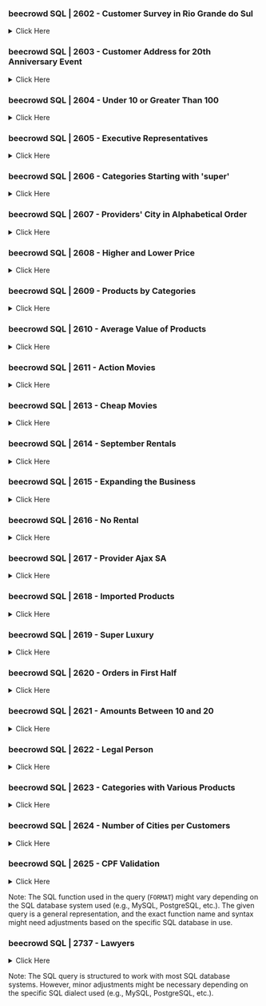 ### beecrowd SQL | 2602 - Customer Survey in Rio Grande do Sul

<details>

<summary>Click Here</summary>


**Author:** [Your Name or Institution]

**Time Limit:** 1 second

**Memory Limit:** 200 MB

---

#### Problem Description:

Your company is conducting a survey to find out how many customers are registered in the states, specifically in 'Rio Grande do Sul'. You are required to display the names of all customers whose state is 'RS'.

#### Schema:

1. **Table: `customers`**

   | Column        | Type             |
   | ------------- | ---------------- |
   | id (PK)       | numeric          |
   | name          | varchar          |
   | street        | varchar          |
   | city          | varchar          |
   | state         | char             |
   | credit_limit  | number           |

#### Sample Data:

- **customers:**

  | id | name                      | street                   | city          | state | credit_limit |
  | -- | ------------------------- | ------------------------ | ------------- | ----- | ------------ |
  | 1  | Pedro Augusto da Rocha    | Rua Pedro Carlos Hoffman | Porto Alegre  | RS    | 700.00       |
  | 2  | Antonio Carlos Mamel      | Av. Pinheiros            | Belo Horizonte| MG    | 3500.50      |
  | 3  | Luiza Augusta Mhor        | Rua Salto Grande         | Niteroi       | RJ    | 4000.00      |
  | 4  | Jane Ester                | Av 7 de setembro         | Erechim       | RS    | 800.00       |
  | 5  | Marcos Antônio dos Santos | Av Farrapos              | Porto Alegre  | RS    | 4250.25      |

#### Task:

Write an SQL query to find the names of all customers whose state is 'RS'.

#### Output Sample:

| name                       |
| -------------------------- |
| Pedro Augusto da Rocha     |
| Jane Ester                 |
| Marcos Antônio dos Santos  |

---

#### SQL Query:

```sql
SELECT name
FROM customers
WHERE state = 'RS';
```

#### Explanation of the Query:

- `SELECT name`: This line specifies that we are interested in the `name` column from the `customers` table.

- `FROM customers`: The query begins by selecting data from the `customers` table.

- `WHERE state = 'RS'`: This condition filters the records to include only those customers who are from the state of 'RS'.

This query will list the names of all customers who are registered in the state of 'Rio Grande do Sul'.

</details> 
<!-- ```end -->

### beecrowd SQL | 2603 - Customer Address for 20th Anniversary Event

<details>

<summary>Click Here</summary>

**Author:** Paulo R. Rodegheri, BR Brazil

**Time Limit:** 1 second

**Memory Limit:** 200 MB

---

#### Problem Description:

The company is planning an event to celebrate its 20th anniversary in the market, with a grand celebration in Porto Alegre. All customers residing in Porto Alegre are invited. Your task is to obtain the names and addresses of customers living in 'Porto Alegre' to personally deliver the invitations.

#### Schema:

1. **Table: `customers`**

   | Column        | Type             |
   | ------------- | ---------------- |
   | id (PK)       | numeric          |
   | name          | varchar          |
   | street        | varchar          |
   | city          | varchar          |
   | state         | char             |
   | credit_limit  | number           |

#### Sample Data:

- **customers:**

  | id | name                      | street                   | city          | state | credit_limit |
  | -- | ------------------------- | ------------------------ | ------------- | ----- | ------------ |
  | 1  | Pedro Augusto da Rocha    | Rua Pedro Carlos Hoffman | Porto Alegre  | RS    | 700.00       |
  | 2  | Antonio Carlos Mamel      | Av. Pinheiros            | Belo Horizonte| MG    | 3500.50      |
  | 3  | Luiza Augusta Mhor        | Rua Salto Grande         | Niteroi       | RJ    | 4000.00      |
  | 4  | Jane Ester                | Av 7 de setembro         | Erechim       | RS    | 800.00       |
  | 5  | Marcos Antônio dos Santos | Av Farrapos              | Porto Alegre  | RS    | 4250.25      |

#### Task:

Write an SQL query to find the names and streets of customers who live in 'Porto Alegre', to deliver the invitations personally.

#### Output Sample:

| name                      | street                   |
| ------------------------- | ------------------------ |
| Pedro Augusto da Rocha    | Rua Pedro Carlos Hoffman |
| Marcos Antônio dos Santos | Av Farrapos              |

---

#### SQL Query:

```sql
SELECT name, street
FROM customers
WHERE city = 'Porto Alegre';
```

#### Explanation of the Query:

- `SELECT name, street`: This line specifies that we are interested in the `name` and `street` columns from the `customers` table.

- `FROM customers`: The query begins by selecting data from the `customers` table.

- `WHERE city = 'Porto Alegre'`: This condition filters the records to include only those customers who live in Porto Alegre.

This query will provide the names and addresses of customers living in Porto Alegre for the purpose of personal invitation delivery to the company's 20th-anniversary celebration.

</details> 
<!-- ```end -->

### beecrowd SQL | 2604 - Under 10 or Greater Than 100

<details>

<summary>Click Here</summary>

**Author:** Paulo R. Rodegheri, BR Brazil

**Time Limit:** 1 second

**Memory Limit:** 200 MB

---

#### Problem Description:

The financial sector of the company requires a report listing the ID and the name of the products whose price is either less than 10 or greater than 100.

#### Schema:

1. **Table: `products`**

   | Column | Type    |
   | ------ | ------- |
   | id (PK)| numeric |
   | name   | varchar |
   | amount | numeric |
   | price  | numeric |

#### Sample Data:

- **products:**

  | id | name             | amount | price  |
  | -- | ---------------- | ------ | ------ |
  | 1  | Two-door wardrobe| 100    | 80     |
  | 2  | Dining table     | 1000   | 560    |
  | 3  | Towel holder     | 10000  | 5.50   |
  | 4  | Computer desk    | 350    | 100    |
  | 5  | Chair            | 3000   | 210.64 |
  | 6  | Single bed       | 750    | 99     |

#### Task:

Write an SQL query to find the ID and name of products whose price is less than 10 or greater than 100.

#### Output Sample:

| id | name         |
| -- | ------------ |
| 2  | Dining table |
| 3  | Towel holder |
| 5  | Chair        |

---

#### SQL Query:

```sql
SELECT id, name
FROM products
WHERE price < 10 OR price > 100;
```

#### Explanation of the Query:

- `SELECT id, name`: This line specifies that we are interested in the `id` and `name` columns from the `products` table.

- `FROM products`: The query begins by selecting data from the `products` table.

- `WHERE price < 10 OR price > 100`: This condition filters the records to include only those products whose price is either less than 10 or greater than 100.

This query will provide the IDs and names of products that meet the specified price criteria for the financial sector's report.

</details> 
<!-- ```end -->

### beecrowd SQL | 2605 - Executive Representatives

<details>

<summary>Click Here</summary>

**Author:** Paulo R. Rodegheri, BR Brazil

**Time Limit:** 1 second

**Memory Limit:** 200 MB

---

#### Problem Description:

The financial sector needs a report on the providers of the products we sell, particularly those in the 'executive' category (category ID 6). The task is to return the names of the products and providers whose category ID is 6.

#### Schema:

1. **Table: `products`**

   | Column             | Type    |
   | ------------------ | ------- |
   | id (Primary Key)   | numeric |
   | name               | varchar |
   | amount             | numeric |
   | price              | numeric |
   | id_providers       | numeric |
   | id_categories      | numeric |

2. **Table: `providers`**

   | Column             | Type    |
   | ------------------ | ------- |
   | id (Primary Key)   | numeric |
   | name               | varchar |
   | street             | varchar |
   | city               | varchar |
   | state              | char    |

3. **Table: `categories`**

   | Column             | Type    |
   | ------------------ | ------- |
   | id (Primary Key)   | numeric |
   | name               | varchar |

#### Sample Data:

- **products:**

  | id | name             | amount | price  | id_providers | id_categories |
  | -- | ---------------- | ------ | ------ | ------------ | ------------- |
  | 1  | Two-door wardrobe| 100    | 800    | 6            | 8             |
  | 2  | Dining table     | 1000   | 560    | 1            | 9             |
  | 3  | Towel holder     | 10000  | 25.50  | 5            | 1             |
  | 4  | Computer desk    | 350    | 320.50 | 4            | 6             |
  | 5  | Chair            | 3000   | 210.64 | 3            | 6             |
  | 6  | Single bed       | 750    | 460    | 1            | 2             |

- **providers:**

  | id | name             | street          | city           | state |
  | -- | ---------------- | --------------- | -------------- | ----- |
  | 1  | Henrique         | Av Brasil       | Rio de Janeiro | RJ    |
  | 2  | Marcelo Augusto  | Rua Imigrantes  | Belo Horizonte | MG    |
  | 3  | Caroline Silva   | Av São Paulo    | Salvador       | BA    |
  | 4  | Guilerme Staff   | Rua Central     | Porto Alegre   | RS    |
  | 5  | Isabela Moraes   | Av Juiz Grande  | Curitiba       | PR    |
  | 6  | Francisco Accerr | Av Paulista     | São Paulo      | SP    |

- **categories:**

  | id | name         |
  | -- | ------------ |
  | 1  | old stock    |
  | 2  | new stock    |
  | 3  | modern       |
  | 4  | commercial   |
  | 5  | recyclable   |
  | 6  | executive    |
  | 7  | superior     |
  | 8  | wood         |
  | 9  | super luxury |
  | 10 | vintage      |

#### Task:

Write an SQL query to return the names of the products and their providers for products whose category ID is 6.

#### Output Sample:

| Product Name  | Provider Name   |
| ------------- | --------------- |
| Computer desk | Guilerme Staff  |
| Chair         | Caroline Silva  |

---

#### SQL Query:

```sql
SELECT products.name AS Product Name, providers.name AS Provider Name
FROM products
JOIN providers ON products.id_providers = providers.id
WHERE products.id_categories = 6;
```

#### Explanation of the Query:

- `SELECT products.name AS Product Name, providers.name AS Provider Name`: This line specifies that we are interested in the `name` columns from both the `products` and `providers` tables, aliasing them as Product Name and Provider Name, respectively.

- `FROM products`: The query begins by selecting data from the `products` table.

- `JOIN providers ON products.id_providers = providers.id`: Here, an inner join is performed with the `providers` table. The join condition is that the `id_providers` field in the `products` table should match the `id` field in the

 `providers` table.

- `WHERE products.id_categories = 6`: This condition filters the records to include only those products whose category ID is 6.

This query will provide the names of the products and their providers for products in the 'executive' category.

</details> 
<!-- ```end -->

### beecrowd SQL | 2606 - Categories Starting with 'super'

<details>

<summary>Click Here</summary>

**Author:** Paulo R. Rodegheri, BR Brazil

**Time Limit:** 1 second

**Memory Limit:** 200 MB

---

#### Problem Description:

There was a misunderstanding during data migration to the database. Your task is to select the ID and the name of the products, whose category name starts with 'super'.

#### Schema:

1. **Table: `products`**

   | Column             | Type    |
   | ------------------ | ------- |
   | id (Primary Key)   | numeric |
   | name               | varchar |
   | amount             | numeric |
   | price              | numeric |
   | id_categories (FK) | numeric |

2. **Table: `categories`**

   | Column             | Type    |
   | ------------------ | ------- |
   | id (Primary Key)   | numeric |
   | name               | varchar |

#### Sample Data:

- **products:**

  | id | name               | amount | price | id_categories |
  | -- | ------------------ | ------ | ----- | ------------- |
  | 1  | Lampshade          | 100    | 800   | 4             |
  | 2  | Table for painting | 1000   | 560   | 9             |
  | 3  | Notebook desk      | 10000  | 25.50 | 9             |
  | 4  | Computer desk      | 350    | 320.50| 6             |
  | 5  | Chair              | 3000   | 210.64| 9             |
  | 6  | Home alarm         | 750    | 460   | 4             |

- **categories:**

  | id | name         |
  | -- | ------------ |
  | 1  | old stock    |
  | 2  | new stock    |
  | 3  | modern       |
  | 4  | commercial   |
  | 5  | recyclable   |
  | 6  | executive    |
  | 7  | superior     |
  | 8  | wood         |
  | 9  | super luxury |
  | 10 | vintage      |

#### Task:

Write an SQL query to select the ID and name of products whose category name starts with 'super'.

#### Output Sample:

| id | name               |
| -- | ------------------ |
| 2  | Table for painting |
| 3  | Notebook desk      |
| 5  | Chair              |

---

#### SQL Query:

```sql
SELECT products.id, products.name
FROM products
JOIN categories ON products.id_categories = categories.id
WHERE categories.name LIKE 'super%';
```

#### Explanation of the Query:

- `SELECT products.id, products.name`: This line specifies that we are interested in the `id` and `name` columns from the `products` table.

- `FROM products`: The query begins by selecting data from the `products` table.

- `JOIN categories ON products.id_categories = categories.id`: Here, an inner join is performed with the `categories` table. The join condition is that the `id_categories` field in the `products` table should match the `id` field in the `categories` table.

- `WHERE categories.name LIKE 'super%'`: This condition filters the records to include only those products whose category name starts with 'super'.

This query will provide the IDs and names of products in categories that begin with 'super'.

</details> 
<!-- ```end -->

### beecrowd SQL | 2607 - Providers' City in Alphabetical Order

<details>

<summary>Click Here</summary>

**Author:** Paulo R. Rodegheri, BR Brazil

**Time Limit:** 1 second

**Memory Limit:** 200 MB

---

#### Problem Description:

Every month, the company requires a report listing the cities where providers are registered. The task is to create a query that returns all the cities of the providers, sorted in alphabetical order, ensuring that each city is listed only once.

#### Schema:

1. **Table: `providers`**

   | Column | Type    |
   | ------ | ------- |
   | id (Primary Key) | numeric |
   | name   | varchar |
   | street | varchar |
   | city   | varchar |
   | state  | char    |

#### Sample Data:

- **providers:**

  | id | name            | street         | city           | state |
  | -- | --------------- | -------------- | -------------- | ----- |
  | 1  | Henrique        | Av Brasil      | Rio de Janeiro | RJ    |
  | 2  | Marcelo Augusto | Rua Imigrantes | Belo Horizonte | MG    |
  | 3  | Caroline Silva  | Av São Paulo   | Salvador       | BA    |
  | 4  | Guilerme Staff  | Rua Central    | Porto Alegre   | RS    |
  | 5  | Isabela Moraes  | Av Juiz Grande | Curitiba       | PR    |
  | 6  | Francisco Accerr| Av Paulista    | São Paulo      | SP    |

#### Task:

Write an SQL query to return a list of cities where providers are registered, sorted in alphabetical order without duplicates.

#### Output Sample:

| city           |
| -------------- |
| Belo Horizonte |
| Curitiba       |
| Porto Alegre   |
| Rio de Janeiro |
| Salvador       |
| São Paulo      |

---

#### SQL Query:

```sql
SELECT DISTINCT city
FROM providers
ORDER BY city ASC;
```

#### Explanation of the Query:

- `SELECT DISTINCT city`: This line specifies that we are interested in the unique instances of the `city` column from the `providers` table. The `DISTINCT` keyword ensures that each city is listed only once.

- `FROM providers`: The query selects data from the `providers` table.

- `ORDER BY city ASC`: This part of the query sorts the results in ascending alphabetical order based on the city names.

This query will provide a list of unique cities where providers are registered, sorted alphabetically.

</details> 
<!-- ```end -->

### beecrowd SQL | 2608 - Higher and Lower Price

<details>

<summary>Click Here</summary>

**Author:** Paulo R. Rodegheri, BR Brazil

**Time Limit:** 1 second

**Memory Limit:** 200 MB

---

#### Problem Description:

The financial sector of our company is interested in knowing the highest and lowest prices of the products we sell. The task is to display only the highest and lowest price from the products table.

#### Schema:

1. **Table: `products`**

   | Column | Type    |
   | ------ | ------- |
   | id (Primary Key) | numeric |
   | name   | varchar |
   | amount | numeric |
   | price  | numeric |

#### Sample Data:

- **products:**

  | id | name               | amount | price  |
  | -- | ------------------ | ------ | ------ |
  | 1  | Two-doors wardrobe | 100    | 800    |
  | 2  | Dining table       | 1000   | 560    |
  | 3  | Towel holder       | 10000  | 25.50  |
  | 4  | Computer desk      | 350    | 320.50 |
  | 5  | Chair              | 3000   | 210.64 |
  | 6  | Single bed         | 750    | 460    |

#### Task:

Write an SQL query to find the highest and lowest price of the products.

#### Output Sample:

| Highest Price | Lowest Price |
| ------------- | ------------ |
| 800           | 25.50        |

---

#### SQL Query:

```sql
SELECT MAX(price) AS 'Highest Price', MIN(price) AS 'Lowest Price'
FROM products;
```

#### Explanation of the Query:

- `SELECT MAX(price) AS 'Highest Price', MIN(price) AS 'Lowest Price'`: This line specifies that we are interested in the maximum (highest) and minimum (lowest) values of the `price` column from the `products` table. The results are aliased as 'Highest Price' and 'Lowest Price' for clarity.

- `FROM products`: The query selects data from the `products` table.

This query will provide the highest and lowest prices of the products sold by the company.

</details> 
<!-- ```end -->

### beecrowd SQL | 2609 - Products by Categories

<details>

<summary>Click Here</summary>

**Author:** Paulo R. Rodegheri, BR Brazil

**Time Limit:** 1 second

**Memory Limit:** 200 MB

---

#### Problem Description:

The sales industry is conducting an analysis of the number of products in stock. Your task is to display the name and the total amount of products for each category.

#### Schema:

1. **Table: `products`**

   | Column             | Type    |
   | ------------------ | ------- |
   | id (Primary Key)   | numeric |
   | name               | varchar |
   | amount             | numeric |
   | price              | numeric |
   | id_categories (FK) | numeric |

2. **Table: `categories`**

   | Column             | Type    |
   | ------------------ | ------- |
   | id (Primary Key)   | numeric |
   | name               | varchar |

#### Sample Data:

- **products:**

  | id | name              | amount | price | id_categories |
  | -- | ----------------- | ------ | ----- | ------------- |
  | 1  | Two-doors wardrobe| 100    | 800   | 1             |
  | 2  | Dining table      | 1000   | 560   | 3             |
  | 3  | Towel holder      | 10000  | 25.50 | 4             |
  | 4  | Computer desk     | 350    | 320.50| 2             |
  | 5  | Chair             | 3000   | 210.64| 4             |
  | 6  | Single bed        | 750    | 460   | 1             |

- **categories:**

  | id | name         |
  | -- | ------------ |
  | 1  | wood         |
  | 2  | luxury       |
  | 3  | vintage      |
  | 4  | modern       |
  | 5  | super luxury |

#### Task:

Write an SQL query to display the name and the total amount of products for each category.

#### Output Sample:

| Category Name | Total Amount |
| ------------- | ------------ |
| luxury        | 350          |
| modern        | 13000        |
| wood          | 850          |
| vintage       | 1000         |

---

#### SQL Query:

```sql
SELECT categories.name AS 'Category Name', SUM(products.amount) AS 'Total Amount'
FROM products
JOIN categories ON products.id_categories = categories.id
GROUP BY categories.name;
```

#### Explanation of the Query:

- `SELECT categories.name AS 'Category Name', SUM(products.amount) AS 'Total Amount'`: This line specifies that we are interested in the `name` column from the `categories` table and the sum of the `amount` column from the `products` table. The results are aliased as 'Category Name' and 'Total Amount' for clarity.

- `FROM products`: The query begins by selecting data from the `products` table.

- `JOIN categories ON products.id_categories = categories.id`: This part performs an inner join with the `categories` table. The join condition is that the `id_categories` field in the `products` table should match the `id` field in the `categories` table.

- `GROUP BY categories.name`: This clause groups the results by the category names, allowing the `SUM` function to calculate the total amount of products per category.

This query will provide the names of the categories along with the total amount of products in each category.

</details> 
<!-- ```end -->

### beecrowd SQL | 2610 - Average Value of Products

<details>

<summary>Click Here</summary>

**Author:** Paulo R. Rodegheri, BR Brazil

**Time Limit:** 1 second

**Memory Limit:** 200 MB

---

#### Problem Description:

In the company where you work, a survey is being conducted on the values of the marketed products. Your task is to calculate and display the average value of the price of the products. Note: Show the value with two decimal places.

#### Schema:

1. **Table: `products`**

   | Column | Type    |
   | ------ | ------- |
   | id (Primary Key) | numeric |
   | name   | varchar |
   | amount | numeric |
   | price  | numeric |

#### Sample Data:

- **products:**

  | id | name               | amount | price  |
  | -- | ------------------ | ------ | ------ |
  | 1  | Two-doors wardrobe | 100    | 800    |
  | 2  | Dining table       | 1000   | 560    |
  | 3  | Towel holder       | 10000  | 25.50  |
  | 4  | Computer desk      | 350    | 320.50 |
  | 5  | Chair              | 3000   | 210.64 |
  | 6  | Single bed         | 750    | 460    |

#### Task:

Write an SQL query to find the average value of the price of the products.

#### Output Sample:

| Average Price |
| ------------- |
| 396.10        |

---

#### SQL Query:

```sql
-- Your SQL query will go here
```

#### Explanation of the Query:

- Provide a brief explanation of your SQL query here.

This query will provide the average price of the products sold by the company.

</details> 
<!-- ```end -->

### beecrowd SQL | 2611 - Action Movies

<details>

<summary>Click Here</summary>

**Author:** Paulo R. Rodegheri, BR Brazil

**Time Limit:** 1 second

**Memory Limit:** 200 MB

---

#### Problem Description:

A video store contractor has hired your services for cataloging movies. Your task is to select the code and the name of the movies whose genre description is 'Action'.

#### Schema:

1. **Table: `movies`**

   | Column      | Type    |
   | ----------- | ------- |
   | id (Primary Key) | numeric |
   | name        | varchar |
   | id_genres (Foreign Key)  | numeric |

2. **Table: `genres`**

   | Column      | Type    |
   | ----------- | ------- |
   | id (Primary Key) | numeric |
   | description | varchar |

#### Sample Data:

- **movies:**

  | id | name                         | id_genres |
  | -- | ---------------------------- | --------- |
  | 1  | Batman                       | 3         |
  | 2  | The Battle of the Dark River | 3         |
  | 3  | White Duck                   | 1         |
  | 4  | Breaking Barriers            | 4         |
  | 5  | The Two Hours                | 2         |

- **genres:**

  | id | description |
  | -- | ----------- |
  | 1  | Animation   |
  | 2  | Horror      |
  | 3  | Action      |
  | 4  | Drama       |
  | 5  | Comedy      |

#### Task:

Write an SQL query to find the code and name of movies categorized as 'Action'.

#### Output Sample:

| id | name                      |
| -- | ------------------------- |
| 1  | Batman                    |
| 2  | The Battle of the Dark River |

---

#### SQL Query:

```sql
SELECT movies.id, movies.name
FROM movies
JOIN genres ON movies.id_genres = genres.id
WHERE genres.description = 'Action';
```

#### Explanation of the Query:

- `SELECT movies.id, movies.name`: Selects the ID and name of the movies from the `movies` table.

- `FROM movies`: Indicates that the data is being retrieved from the `movies` table.

- `JOIN genres ON movies.id_genres = genres.id`: Joins the `movies` table with the `genres` table based on the foreign key relationship, linking each movie to its genre.

- `WHERE genres.description = 'Action'`: Filters the results to include only movies whose genre is described as 'Action'.

This query will retrieve the code and names of movies that are categorized as 'Action' in the store's catalog.

</details> 
<!-- ```end -->

### beecrowd SQL | 2613 - Cheap Movies

<details>

<summary>Click Here</summary>

**Author:** Paulo R. Rodegheri, BR Brazil

**Time Limit:** 1 second

**Memory Limit:** 200 MB

---

#### Problem Description:

The studio previously held an event where several movies were on sale. The task is to identify these movies by selecting the ID and name of movies whose price is less than 2.00.

#### Schema:

1. **Table: `movies`**

   | Column      | Type    |
   | ----------- | ------- |
   | id (Primary Key) | numeric |
   | name        | varchar |
   | id_prices (Foreign Key) | numeric |

2. **Table: `prices`**

   | Column      | Type    |
   | ----------- | ------- |
   | id (Primary Key) | numeric |
   | categorie   | varchar |
   | value       | numeric |

#### Sample Data:

- **movies:**

  | id | name                         | id_prices |
  | -- | ---------------------------- | --------- |
  | 1  | Batman                       | 3         |
  | 2  | The Battle of the Dark River | 3         |
  | 3  | White Duck                   | 5         |
  | 4  | Breaking Barriers            | 4         |
  | 5  | The Two Hours                | 2         |

- **prices:**

  | id | categorie    | value |
  | -- | ------------ | ----- |
  | 1  | Releases     | 3.50  |
  | 2  | Bronze Seal  | 2.00  |
  | 3  | Silver Seal  | 2.50  |
  | 4  | Gold Seal    | 3.00  |
  | 5  | Promotion    | 1.50  |

#### Task:

Write an SQL query to find the ID and name of movies with a price less than 2.00.

#### Output Sample:

| id | name       |
| -- | ---------- |
| 3  | White Duck |

---

#### SQL Query:

```sql
SELECT movies.id, movies.name
FROM movies
JOIN prices ON movies.id_prices = prices.id
WHERE prices.value < 2.00;
```

#### Explanation of the Query:

- `SELECT movies.id, movies.name`: This selects the ID and name of the movies from the `movies` table.

- `FROM movies`: Indicates that the data is being retrieved from the `movies` table.

- `JOIN prices ON movies.id_prices = prices.id`: Joins the `movies` table with the `prices` table based on the foreign key relationship, linking each movie to its associated price category.

- `WHERE prices.value < 2.00`: Filters the results to include only those movies with a price value of less than 2.00.

This query will retrieve the ID and names of movies priced under 2.00 during the studio's sale event.

</details> 
<!-- ```end -->

### beecrowd SQL | 2614 - September Rentals

<details>

<summary>Click Here</summary>

**Author:** Paulo R. Rodegheri, BR Brazil

**Time Limit:** 1 second

**Memory Limit:** 200 MB

---

#### Problem Description:

The video store is preparing its semi-annual report and requires assistance. The task is to select the names of the clients and the dates of rental for all rentals made in September 2016.

#### Schema:

1. **Table: `customers`**

   | Column | Type    |
   | ------ | ------- |
   | id (Primary Key) | numeric |
   | name   | varchar |
   | street | varchar |
   | city   | varchar |

2. **Table: `rentals`**

   | Column          | Type    |
   | --------------- | ------- |
   | id (Primary Key) | numeric |
   | rentals_date    | date (ISO/YMD) |
   | id_customers (Foreign Key) | numeric |

#### Sample Data:

- **customers:**

  | id | name                     | street                            | city          |
  | -- | ------------------------ | --------------------------------- | ------------- |
  | 1  | Giovanna Goncalves Oliveira | Rua Mato Grosso                    | Canoas        |
  | 2  | Kauã Azevedo Ribeiro      | Travessa Ibiá                      | Uberlândia    |
  | 3  | Rebeca Barbosa Santos     | Rua Observatório Meteorológico     | Salvador      |
  | 4  | Sarah Carvalho Correia    | Rua Antônio Carlos da Silva        | Apucarana     |
  | 5  | João Almeida Lima         | Rua Rio Taiuva                     | Ponta Grossa  |
  | 6  | Diogo Melo Dias           | Rua Duzentos e Cinqüenta           | Várzea Grande |

- **rentals:**

  | id | rentals_date | id_customers |
  | -- | ------------ | ------------ |
  | 1  | 2016-09-10   | 3            |
  | 2  | 2016-02-09   | 1            |
  | 3  | 2016-02-08   | 4            |
  | 4  | 2016-02-09   | 2            |
  | 5  | 2016-02-03   | 6            |
  | 6  | 2016-04-04   | 4            |

#### Task:

Write an SQL query to find the names of clients and the rental dates for all rentals made in September 2016.

#### Output Sample:

| name                  | rentals_date |
| --------------------- | ------------ |
| Rebeca Barbosa Santos | 2016-09-10   |

---

#### SQL Query:

```sql
SELECT customers.name, rentals.rentals_date
FROM rentals
JOIN customers ON rentals.id_customers = customers.id
WHERE EXTRACT(MONTH FROM rentals.rentals_date) = 9 AND EXTRACT(YEAR FROM rentals.rentals_date) = 2016;
```

#### Explanation of the Query:

- `SELECT customers.name, rentals.rentals_date`: This selects the name from the `customers` table and the rentals_date from the `rentals` table.

- `FROM rentals`: Indicates that the data is being retrieved from the `rentals` table.

- `JOIN customers ON rentals.id_customers = customers.id`: Joins the `rentals` table with the `customers` table based on the foreign key relationship, linking each rental to its respective customer.

- `WHERE EXTRACT(MONTH FROM rentals.rentals_date) = 9 AND EXTRACT(YEAR FROM rentals.rentals_date) = 2016`: Filters the results to include only rentals that occurred in September 2016.

This query will retrieve the names of customers and the dates of their rentals for September 2016.

</details> 
<!-- ```end -->

### beecrowd SQL | 2615 - Expanding the Business

<details>

<summary>Click Here</summary>

**Author:** Paulo R. Rodegheri, BR Brazil

**Time Limit:** 1 second

**Memory Limit:** 200 MB

---

#### Problem Description:

The video store company aims to create several franchises across Brazil. To assist in this expansion, we need to know the cities where our customers reside. The task is to select the names of all the cities where the rental company has clients, ensuring that each city name is listed only once.

#### Schema:

1. **Table: `customers`**

   | Column | Type    |
   | ------ | ------- |
   | id (Primary Key) | numeric |
   | name   | varchar |
   | street | varchar |
   | city   | varchar |

#### Sample Data:

- **customers:**

  | id | name                     | street                            | city           |
  | -- | ------------------------ | --------------------------------- | -------------- |
  | 1  | Giovanna Goncalves Oliveira | Rua Mato Grosso                    | Canoas         |
  | 2  | Kauã Azevedo Ribeiro      | Travessa Ibiá                      | Uberlândia     |
  | 3  | Rebeca Barbosa Santos     | Rua Observatório Meteorológico     | Salvador       |
  | 4  | Sarah Carvalho Correia    | Rua Antônio Carlos da Silva        | Uberlândia     |
  | 5  | João Almeida Lima         | Rua Rio Taiuva                     | Ponta Grossa   |
  | 6  | Diogo Melo Dias           | Rua Duzentos e Cinqüenta           | Várzea Grande  |

#### Task:

Write an SQL query to find the names of all cities where the company's clients reside, without repeating any city name.

#### Output Sample:

| city           |
| -------------- |
| Uberlândia     |
| Canoas         |
| Ponta Grossa   |
| Várzea Grande  |
| Salvador       |

---

#### SQL Query:

```sql
SELECT DISTINCT city
FROM customers;
```

#### Explanation of the Query:

- `SELECT DISTINCT city`: This command selects the `city` column from the `customers` table. The `DISTINCT` keyword ensures that each city name appears only once in the result set, even if it occurs multiple times in the table.

- `FROM customers`: Indicates that the data is being retrieved from the `customers` table.

This query will provide a list of unique city names where the company's clients reside, aiding in the strategic planning for business expansion.

</details> 
<!-- ```end -->

### beecrowd SQL | 2616 - No Rental

<details>

<summary>Click Here</summary>

**Author:** Paulo R. Rodegheri, BR Brazil

**Time Limit:** 1 second

**Memory Limit:** 200 MB

---

#### Problem Description:

The video store company is planning a promotion for customers who have not yet made any rentals. The task is to identify these customers by delivering the ID and the name of customers who have not engaged in any rentals. The output should be sorted by ID.

#### Schema:

1. **Table: `customers`**

   | Column | Type    |
   | ------ | ------- |
   | id (Primary Key) | numeric |
   | name   | varchar |
   | street | varchar |
   | city   | varchar |

2. **Table: `locations`**

   | Column          | Type    |
   | --------------- | ------- |
   | id (Primary Key) | numeric |
   | locations_date   | date (ISO/YMD) |
   | id_customers (Foreign Key) | numeric |

#### Sample Data:

- **customers:**

  | id | name                     | street                            | city           |
  | -- | ------------------------ | --------------------------------- | -------------- |
  | 1  | Giovanna Goncalves Oliveira | Rua Mato Grosso                    | Canoas         |
  | 2  | Kauã Azevedo Ribeiro      | Travessa Ibiá                      | Uberlândia     |
  | 3  | Rebeca Barbosa Santos     | Rua Observatório Meteorológico     | Salvador       |
  | 4  | Sarah Carvalho Correia    | Rua Antônio Carlos da Silva        | Apucarana      |
  | 5  | João Almeida Lima         | Rua Rio Taiuva                     | Ponta Grossa   |
  | 6  | Diogo Melo Dias           | Rua Duzentos e Cinqüenta           | Várzea Grande  |

- **locations:**

  | id | locations_date | id_customers |
  | -- | -------------- | ------------ |
  | 1  | 2016-10-09     | 3            |
  | 2  | 2016-09-02     | 1            |
  | 3  | 2016-08-02     | 4            |
  | 4  | 2016-09-02     | 2            |
  | 5  | 2016-03-02     | 6            |
  | 6  | 2016-04-04     | 4            |

#### Task:

Write an SQL query to find the ID and name of customers who have not made any rentals. The results should be ordered by ID.

#### Output Sample:

| id | name             |
| -- | ---------------- |
| 5  | João Almeida Lima |

---

#### SQL Query:

```sql
SELECT customers.id, customers.name
FROM customers
LEFT JOIN locations ON customers.id = locations.id_customers
WHERE locations.id_customers IS NULL
ORDER BY customers.id;
```

#### Explanation of the Query:

- `SELECT customers.id, customers.name`: This selects the ID and name of the customers from the `customers` table.

- `FROM customers`: Indicates that the data is being retrieved from the `customers` table.

- `LEFT JOIN locations ON customers.id = locations.id_customers`: Performs a left join of the `customers` table with the `locations` table. This join includes all customers, whether or not they have made any rentals.

- `WHERE locations.id_customers IS NULL`: Filters the results to include only those customers who have not made any rentals. This is determined by checking for null values in the `id_customers` column of the `locations` table, which indicates no rental activity for that customer.

- `ORDER BY customers.id`: Orders the resulting data by the customer ID.

This query identifies customers who have not engaged in any rentals, aiding in targeting them for the company's promotional activities.

</details> 
<!-- ```end -->

### beecrowd SQL | 2617 - Provider Ajax SA

<details>

<summary>Click Here</summary>

**Author:** Paulo R. Rodegheri, BR Brazil

**Time Limit:** 1 second

**Memory Limit:** 200 MB

---

#### Problem Description:

The financial sector has encountered problems in the delivery from one of our providers, Ajax SA. The delivery of the products does not match the invoice. Your task is to display the name of the products and the name of the provider for the products supplied by 'Ajax SA'.

#### Schema:

1. **Table: `providers`**

   | Column | Type                  |
   | ------ | --------------------- |
   | id (Primary Key) | numeric           |
   | name   | character varying (255) |
   | street | character varying (255) |
   | city   | character varying (255) |
   | state  | char (2)               |

2. **Table: `products`**

   | Column | Type                  |
   | ------ | --------------------- |
   | id (Primary Key) | numeric           |
   | name   | character varying (255) |
   | amount | numeric               |
   | price  | numeric               |
   | id_providers (Foreign Key) | numeric  |

#### Sample Data:

- **providers:**

  | id | name       | street                   | city          | state |
  | -- | ---------- | ------------------------ | ------------- | ----- |
  | 1  | Ajax SA    | Presidente Castelo Branco | Porto Alegre | RS    |
  | 2  | Sansul SA  | Av Brasil                | Rio de Janeiro | RJ    |
  | 3  | South Chairs | Av Moinho              | Santa Maria   | RS    |
  | 4  | Elon Electro | Apolo                  | São Paulo     | SP    |
  | 5  | Mike Electro | Pedro da Cunha         | Curitiba      | PR    |

- **products:**

  | id | name             | amount | price   | id_providers |
  | -- | ---------------- | ------ | ------- | ------------ |
  | 1  | Blue Chair       | 30     | 300.00  | 5            |
  | 2  | Red Chair        | 50     | 2150.00 | 1            |
  | 3  | Disney Wardrobe  | 400    | 829.50  | 4            |
  | 4  | Blue Toaster     | 20     | 9.90    | 3            |
  | 5  | Solar Panel      | 30     | 3000.25 | 4            |

#### Task:

Write an SQL query to display the name of the products and the name of the provider for products supplied by 'Ajax SA'.

#### SQL Query:

```sql
SELECT products.name AS "Product Name", providers.name AS "Provider Name"
FROM products
JOIN providers ON products.id_providers = providers.id
WHERE providers.name = 'Ajax SA';
```

#### Explanation of the Query:

- `SELECT products.name AS "Product Name", providers.name AS "Provider Name"`: This line selects the `name` column from the `products` table and the `name` column from the `providers` table. The results are aliased as "Product Name" and "Provider Name" for clarity.

- `FROM products`: This specifies that the data is being selected from the `products` table.

- `JOIN providers ON products.id_providers = providers.id`: This line joins the `products` table with the `providers` table. The join condition is that the `id_providers` column in the `products` table matches the `id` column in the `providers` table.

- `WHERE providers.name = 'Ajax SA'`: This line filters the results to only include rows where the `name` column in the `providers` table is 'Ajax SA'. 

This query will display the names of the products and the corresponding provider name for those products supplied by 'Ajax SA'.

#### Output Sample:

| Product Name | Provider Name |
| ------------ | ------------- |
| Red Chair    | Ajax SA       |

---

</details> 
<!-- ```end -->

### beecrowd SQL | 2618 - Imported Products

<details>

<summary>Click Here</summary>

**Author:** Paulo R. Rodegheri, BR Brazil

**Time Limit:** 1 second

**Memory Limit:** 200 MB

---

#### Problem Description:

Our company's import sector needs a report on the import of products from our Sansul providers. The task is to display the name of the products, the name of the supplier, and the name of the category for the products supplied by the supplier 'Sansul SA' and whose category name is 'Imported'.

#### Schema:

1. **Table: `products`**

   | Column | Type                  |
   | ------ | --------------------- |
   | id (Primary Key) | numeric           |
   | name   | character varying (255) |
   | amount | numeric               |
   | price  | numeric               |
   | id_providers (Foreign Key) | numeric  |
   | id_categories (Foreign Key) | numeric |

2. **Table: `providers`**

   | Column | Type                  |
   | ------ | --------------------- |
   | id (Primary Key) | numeric           |
   | name   | character varying (255) |
   | street | character varying (255) |
   | city   | character varying (255) |
   | state  | char (2)               |

3. **Table: `categories`**

   | Column | Type                  |
   | ------ | --------------------- |
   | id (Primary Key) | numeric           |
   | name   | character varying (255) |

#### Sample Data:

- **products:**

  | id | name            | amount | price   | id_providers | id_categories |
  | -- | --------------- | ------ | ------- | ------------ | ------------- |
  | 1  | Blue Chair      | 30     | 300.00  | 5            | 5             |
  | 2  | Red Chair       | 50     | 2150.00 | 2            | 1             |
  | 3  | Disney Wardrobe | 400    | 829.50  | 4            | 1             |
  | 4  | Blue Toaster    | 20     | 9.90    | 3            | 1             |
  | 5  | TV              | 30     | 3000.25 | 2            | 2             |

- **providers:**

  | id | name       | street                   | city          | state |
  | -- | ---------- | ------------------------ | ------------- | ----- |
  | 1  | Ajax SA    | Rua Presidente Castelo Branco | Porto Alegre | RS    |
  | 2  | Sansul SA  | Av Brasil                | Rio de Janeiro | RJ    |
  | 3  | South Chairs | Rua do Moinho          | Santa Maria   | RS    |
  | 4  | Elon Electro | Rua Apolo              | São Paulo     | SP    |
  | 5  | Mike Electro | Rua Pedro da Cunha     | Curitiba      | PR    |

- **categories:**

  | id | name        |
  | -- | ----------- |
  | 1  | Super Luxury |
  | 2  | Imported    |
  | 3  | Tech        |
  | 4  | Vintage     |
  | 5  | Supreme     |

#### Task:

Write an SQL query to display the name of the products, the name of the supplier, and the name of the category for products supplied by 'Sansul SA' and whose category name is 'Imported'.

#### SQL Query:

```sql
SELECT products.name AS "Product Name", providers.name AS "Provider Name", categories.name AS "Category Name"
FROM products
JOIN providers ON products.id_providers = providers.id
JOIN categories ON products.id_categories = categories.id
WHERE providers.name = 'Sansul SA' AND categories.name = 'Imported';
```

#### Explanation of the Query:

- `SELECT products.name AS "Product Name", providers.name AS "Provider Name", categories.name AS "Category Name"`: This line selects the `name` column from each of the `products`, `providers`, and `categories` tables. The results are aliased for clarity.

- `FROM products`: Specifies the primary table from which to select data.

- `JOIN providers ON products.id_providers = providers.id`: Joins the `products` table with the `providers` table where the provider IDs match.

- `JOIN categories ON products.id_categories = categories.id`: Joins the `products` table with the `categories` table where the category IDs match.

- `WHERE providers.name = 'Sansul SA' AND categories.name = 'Imported'`: Filters the results to include only those products supplied by 'Sansul

 SA' and belonging to the 'Imported' category.

This query will display the required information about imported products supplied by 'Sansul SA'.

#### Output Sample:

| Product Name | Provider Name | Category Name |
| ------------ | ------------- | ------------- |
| TV           | Sansul SA     | Imported      |

---

</details> 
<!-- ```end -->

### beecrowd SQL | 2619 - Super Luxury

<details>

<summary>Click Here</summary>

**Author:** Paulo R. Rodegheri, BR Brazil

**Time Limit:** 1 second

**Memory Limit:** 200 MB

---

#### Problem Description:

Our company is looking to make a new contract for the supply of new super luxury products. For this, we need some data about our current products. Your task is to display the name of the products, the name of the providers, and the price for the products whose price is greater than 1000 and whose category is 'Super Luxury'.

#### Schema:

1. **Table: `products`**

   | Column | Type                  |
   | ------ | --------------------- |
   | id (Primary Key) | numeric           |
   | name   | character varying (255) |
   | amount | numeric               |
   | price  | numeric               |
   | id_providers (Foreign Key) | numeric  |
   | id_categories (Foreign Key) | numeric |

2. **Table: `providers`**

   | Column | Type                  |
   | ------ | --------------------- |
   | id (Primary Key) | numeric           |
   | name   | character varying (255) |
   | street | character varying (255) |
   | city   | character varying (255) |
   | state  | char (2)               |

3. **Table: `categories`**

   | Column | Type                  |
   | ------ | --------------------- |
   | id (Primary Key) | numeric           |
   | name   | character varying (255) |

#### Sample Data:

- **products:**

  | id | name            | amount | price   | id_providers | id_categories |
  | -- | --------------- | ------ | ------- | ------------ | ------------- |
  | 1  | Blue Chair      | 30     | 300.00  | 5            | 5             |
  | 2  | Red Chair       | 50     | 2150.00 | 2            | 1             |
  | 3  | Disney Wardrobe | 400    | 829.50  | 4            | 1             |
  | 4  | Blue Toaster    | 20     | 9.90    | 3            | 1             |
  | 5  | TV              | 30     | 3000.25 | 2            | 2             |

- **providers:**

  | id | name       | street                   | city          | state |
  | -- | ---------- | ------------------------ | ------------- | ----- |
  | 1  | Ajax SA    | Rua Presidente Castelo Branco | Porto Alegre | RS    |
  | 2  | Sansul SA  | Av Brasil                | Rio de Janeiro | RJ    |
  | 3  | South Chairs | Rua do Moinho          | Santa Maria   | RS    |
  | 4  | Elon Electro | Rua Apolo              | São Paulo     | SP    |
  | 5  | Mike Electro | Rua Pedro da Cunha     | Curitiba      | PR    |

- **categories:**

  | id | name        |
  | -- | ----------- |
  | 1  | Super Luxury |
  | 2  | Imported    |
  | 3  | Tech        |
  | 4  | Vintage     |
  | 5  | Supreme     |

#### Task:

Write an SQL query to display the name of the products, the name of the providers, and the price for products whose price is greater than 1000 and whose category is 'Super Luxury'.

#### SQL Query:

```sql
SELECT products.name AS "Product Name", providers.name AS "Provider Name", products.price AS "Price"
FROM products
JOIN providers ON products.id_providers = providers.id
JOIN categories ON products.id_categories = categories.id
WHERE products.price > 1000 AND categories.name = 'Super Luxury';
```

#### Explanation of the Query:

- `SELECT products.name AS "Product Name", providers.name AS "Provider Name", products.price AS "Price"`: This line selects the `name` and `price` columns from the `products` table and the `name` column from the `providers` table. The results are aliased for clarity.

- `FROM products`: Specifies the primary table from which to select data.

- `JOIN providers ON products.id_providers = providers.id`: Joins the `products` table with the `providers` table where the provider IDs match.

- `JOIN categories ON products.id_categories = categories.id`: Joins the `products` table with the `categories` table where the category IDs match.

- `WHERE products.price > 1000 AND categories.name = 'Super Luxury'`: Filters the results to include only those products whose

 price is greater than 1000 and which belong to the 'Super Luxury' category.

This query will display the required information for products in the 'Super Luxury' category with a price greater than 1000.

#### Output Sample:

| Product Name | Provider Name | Price    |
| ------------ | ------------- | -------- |
| Red Chair    | Sansul SA     | 2150.00  |

---

</details> 
<!-- ```end -->

### beecrowd SQL | 2620 - Orders in First Half

<details>

<summary>Click Here</summary>


**Author:** Paulo R. Rodegheri, BR Brasil

**Time Limit:** 1 second

**Memory Limit:** 200 MB

---

#### Problem Description:

The company's financial audit requires a report for the first half of 2016. The task is to display the customer's name and order number for customers who placed orders in the first half of 2016.

#### Schema:

1. **Table: `customers`**

   | Column        | Type                    |
   | ------------- | ----------------------- |
   | id (PK)       | numeric                 |
   | name          | character varying (255) |
   | street        | character varying (255) |
   | city          | character varying (255) |
   | state         | char (2)                |
   | credit\_limit | numeric                 |

2. **Table: `orders`**

   | Column             | Type           |
   | ------------------ | -------------- |
   | id (PK)            | numeric        |
   | orders\_date       | date (ISO/YMD) |
   | id\_customers (FK) | numeric        |

#### Sample Data:

- **customers:**

  | id | name                                    | street                                | city          | state | credit\_limit |
  | -- | --------------------------------------- | ------------------------------------- | ------------- | ----- | ------------- |
  | 1  | Nicolas Diogo Cardoso                   | Acesso Um                             | Porto Alegre  | RS    | 475           |
  | 2  | Cecília Olivia Rodrigues                | Rua Sizuka Usuy                       | Cianorte      | PR    | 3170          |
  | 3  | Augusto Fernando Carlos Eduardo Cardoso | Rua Baldomiro Koerich                 | Palhoça       | SC    | 1067          |
  | 4  | Nicolas Diogo Cardoso                   | Acesso Um                             | Porto Alegre  | RS    | 475           |
  | 5  | Sabrina Heloisa Gabriela Barros         | Rua Engenheiro Tito Marques Fernandes | Porto Alegre  | RS    | 4312          |
  | 6  | Joaquim Diego Lorenzo Araújo            | Rua Vitorino                          | Novo Hamburgo | RS    | 2314          |

- **orders:**

  | id | orders\_date | id\_customers |
  | -- | ------------ | ------------- |
  | 1  | 2016-05-13   | 3             |
  | 2  | 2016-01-12   | 2             |
  | 3  | 2016-04-18   | 5             |
  | 4  | 2016-09-07   | 4             |
  | 5  | 2016-02-13   | 6             |
  | 6  | 2016-08-05   | 3             |

#### Task:

Write an SQL query to find the names of customers and their order IDs for orders that were placed in the first half of 2016.

#### Output Sample:

| name                                    | id |
| --------------------------------------- | -- |
| Augusto Fernando Carlos Eduardo Cardoso | 1  |
| Cecília Olivia Rodrigues                | 2  |
| Sabrina Heloisa Gabriela Barros         | 3  |
| Joaquim Diego Lorenzo Araújo            | 5  |

---

#### SQL Query:

```sql
SELECT customers.name, orders.id
FROM customers
JOIN orders ON customers.id = orders.id_customers
WHERE orders.orders_date BETWEEN '2016-01-01' AND '2016-06-30';
```

#### Explanation of the Query:

- `SELECT customers.name, orders.id`: This line specifies that we are interested in the `name` column from the `customers` table and the `id` column from the `orders` table.

- `FROM customers`: The query begins by selecting data from the `customers` table.

- `JOIN orders ON customers.id = orders.id_customers`: Here, we perform an inner join with the `orders` table. The join condition is that the `id` field in the `customers` table should match the `id_customers` field in the `orders` table, ensuring each order is correctly associated with its customer.

- `WHERE orders.orders_date BETWEEN '2016-01-01' AND '2016-06-30'`: This condition filters the records to include only those orders that were placed between January 1, 2016, and June 30, 2016.

This table represents the names of the customers who placed orders in the first half of 2016, along with the IDs of those orders.

</details> 
<!-- ```end -->

### beecrowd SQL | 2621 - Amounts Between 10 and 20

<details>

<summary>Click Here</summary>

**Author:** Paulo R. Rodegheri, BR Brazil

**Time Limit:** 1 second

**Memory Limit:** 200 MB

---

#### Problem Description:

The stock keeper needs help with a report. The task is to display the name of products whose amount is between 10 and 20 and whose supplier's name starts with the letter 'P'.

#### Schema:

1. **Table: `providers`**

   | Column | Type                  |
   | ------ | --------------------- |
   | id (Primary Key) | numeric           |
   | name   | character varying (255) |
   | street | character varying (255) |
   | city   | character varying (255) |
   | state  | char (2)               |

2. **Table: `products`**

   | Column | Type                  |
   | ------ | --------------------- |
   | id (Primary Key) | numeric           |
   | name   | character varying (255) |
   | amount | numeric               |
   | price  | numeric               |
   | id_providers (Foreign Key) | numeric  |

#### Sample Data:

- **providers:**

  | id | name                | street                   | city          | state |
  | -- | ------------------- | ------------------------ | ------------- | ----- |
  | 1  | Ajax SA             | Rua Presidente Castelo Branco | Porto Alegre | RS    |
  | 2  | Sansul SA           | Av Brasil                | Rio de Janeiro | RJ    |
  | 3  | Pr Sheppard Chairs  | Rua do Moinho            | Santa Maria   | RS    |
  | 4  | Elon Electro        | Rua Apolo                | São Paulo     | SP    |
  | 5  | Mike Electro        | Rua Pedro da Cunha       | Curitiba      | PR    |

- **products:**

  | id | name             | amount | price   | id_providers |
  | -- | ---------------- | ------ | ------- | ------------ |
  | 1  | Blue Chair       | 30     | 300.00  | 5            |
  | 2  | Red Chair        | 50     | 2150.00 | 2            |
  | 3  | Disney Wardrobe  | 400    | 829.50  | 4            |
  | 4  | Executive Chair  | 17     | 9.90    | 3            |
  | 5  | Solar Panel      | 30     | 3000.25 | 4            |

#### Task:

Write an SQL query to display the name of products whose amount is between 10 and 20 and whose supplier's name starts with the letter 'P'.

#### SQL Query:

```sql
SELECT products.name AS "Product Name"
FROM products
JOIN providers ON products.id_providers = providers.id
WHERE products.amount BETWEEN 10 AND 20 AND providers.name LIKE 'P%';
```

#### Explanation of the Query:

- `SELECT products.name AS "Product Name"`: This line selects the `name` column from the `products` table, aliased as "Product Name" for clarity.

- `FROM products`: Specifies that the data is being selected from the `products` table.

- `JOIN providers ON products.id_providers = providers.id`: Joins the `products` table with the `providers` table where the provider IDs match.

- `WHERE products.amount BETWEEN 10 AND 20 AND providers.name LIKE 'P%'`: Filters the results to include only those products whose amount is between 10 and 20, and the name of their provider starts with the letter 'P'.

This query will help identify the products that meet the specified criteria.

#### Output Sample:

| Product Name    |
| --------------- |
| Executive Chair |

---

</details> 
<!-- ```end -->

### beecrowd SQL | 2622 - Legal Person

<details>

<summary>Click Here</summary>

**Author:** Paulo R. Rodegheri, BR Brazil

**Time Limit:** 1 second

**Memory Limit:** 200 MB

---

#### Problem Description:

The sales industry intends to run a promotion for all clients that are legal entities. The task is to display the names of the customers who are legal entities.

#### Schema:

1. **Table: `customers`**

   | Column       | Type                    |
   | ------------ | ----------------------- |
   | id (Primary Key) | numeric             |
   | name         | character varying (255) |
   | street       | character varying (255) |
   | city         | character varying (255) |
   | state        | char (2)                |
   | credit_limit | numeric                 |

2. **Table: `legal_person`**

   | Column          | Type         |
   | --------------- | ------------ |
   | id_customers (Foreign Key) | numeric  |
   | cnpj            | char (18)    |
   | contact         | character varying |

#### Sample Data:

- **customers:**

  | id | name                                   | street                           | city           | state | credit_limit |
  | -- | -------------------------------------- | -------------------------------- | -------------- | ----- | ------------ |
  | 1  | Nicolas Diogo Cardoso                  | Acesso Um                        | Porto Alegre   | RS    | 475          |
  | 2  | Cecília Olivia Rodrigues               | Rua Sizuka Usuy                  | Cianorte       | PR    | 3170         |
  | 3  | Augusto Fernando Carlos Eduardo Cardoso | Rua Baldomiro Koerich            | Palhoça        | SC    | 1067         |
  | 4  | Nicolas Diogo Cardoso                  | Acesso Um                        | Porto Alegre   | RS    | 475          |
  | 5  | Sabrina Heloisa Gabriela Barros        | Rua Engenheiro Tito Marques Fernandes | Porto Alegre | RS    | 4312        |
  | 6  | Joaquim Diego Lorenzo Araújo           | Rua Vitorino                     | Novo Hamburgo  | RS    | 2314         |

- **legal_person:**

  | id_customers | cnpj          | contact   |
  | ------------ | ------------- | --------- |
  | 4            | 85883842000191 | 99767-0562 |
  | 5            | 47773848000117 | 99100-8965  |

#### Task:

Write an SQL query to display the names of customers who are legal entities.

#### SQL Query:

```sql
SELECT customers.name AS "Customer Name"
FROM customers
JOIN legal_person ON customers.id = legal_person.id_customers;
```

#### Explanation of the Query:

- `SELECT customers.name AS "Customer Name"`: This line selects the `name` column from the `customers` table, aliased as "Customer Name" for clarity.

- `FROM customers`: Specifies that the data is being selected from the `customers` table.

- `JOIN legal_person ON customers.id = legal_person.id_customers`: Joins the `customers` table with the `legal_person` table where the customer IDs match those in the `legal_person` table.

This query will display the names of customers who are identified as legal entities in the database.

#### Output Sample:

| Customer Name                  |
| ------------------------------ |
| Nicolas Diogo Cardoso          |
| Sabrina Heloisa Gabriela Barros|

---

</details> 
<!-- ```end -->

### beecrowd SQL | 2623 - Categories with Various Products

<details>

<summary>Click Here</summary>

**Author:** Paulo R. Rodegheri, BR Brazil

**Time Limit:** 1 second

**Memory Limit:** 200 MB

---

#### Problem Description:

The sales industry requires a report to know what products are left in stock. The task is to display the product name and category name for products whose amount is greater than 100 and the category ID is 1, 2, 3, 6, or 9. The results should be shown in ascending order by category ID.

#### Schema:

1. **Table: `products`**

   | Column | Type                  |
   | ------ | --------------------- |
   | id (Primary Key) | numeric           |
   | name   | character varying (255) |
   | amount | numeric               |
   | price  | numeric               |
   | id_categories (Foreign Key) | numeric  |

2. **Table: `categories`**

   | Column | Type                  |
   | ------ | --------------------- |
   | id (Primary Key) | numeric           |
   | name   | character varying (255) |

#### Sample Data:

- **products:**

  | id | name            | amount | price   | id_categories |
  | -- | --------------- | ------ | ------- | ------------- |
  | 1  | Blue Chair      | 30     | 300.00  | 9             |
  | 2  | Red Chair       | 200    | 2150.00 | 2             |
  | 3  | Disney Wardrobe | 400    | 829.50  | 4             |
  | 4  | Blue Toaster    | 20     | 9.90    | 3             |
  | 5  | Solar Panel     | 30     | 3000.25 | 4             |

- **categories:**

  | id | name        |
  | -- | ----------- |
  | 1  | Superior    |
  | 2  | Super Luxury|
  | 3  | Modern      |
  | 4  | Nerd        |
  | 5  | Infantile   |
  | 6  | Robust      |
  | 9  | Wood        |

#### Task:

Write an SQL query to display the product name and category name for products whose amount is greater than 100 and the category ID is 1, 2, 3, 6, or 9. Sort the results in ascending order by category ID.

#### SQL Query:

```sql
SELECT products.name AS "Product Name", categories.name AS "Category Name"
FROM products
JOIN categories ON products.id_categories = categories.id
WHERE products.amount > 100 AND products.id_categories IN (1, 2, 3, 6, 9)
ORDER BY products.id_categories ASC;
```

#### Explanation of the Query:

- `SELECT products.name AS "Product Name", categories.name AS "Category Name"`: This line selects the `name` column from both `products` and `categories` tables, aliased for clarity.

- `FROM products`: Specifies that the data is being selected from the `products` table.

- `JOIN categories ON products.id_categories = categories.id`: Joins the `products` table with the `categories` table where the category IDs match.

- `WHERE products.amount > 100 AND products.id_categories IN (1, 2, 3, 6, 9)`: Filters the results to include only those products whose amount is greater than 100 and whose category ID is among 1, 2, 3, 6, or 9.

- `ORDER BY products.id_categories ASC`: Orders the results in ascending order based on the category ID.

This query will help identify the products that meet the specified criteria, sorted by category.

#### Output Sample:

| Product Name | Category Name  |
| ------------ | -------------- |
| Red Chair    | Super Luxury   |

---

</details> 
<!-- ```end -->

### beecrowd SQL | 2624 - Number of Cities per Customers

<details>

<summary>Click Here</summary>

**Author:** Paulo R. Rodegheri, BR Brazil

**Time Limit:** 1 second

**Memory Limit:** 200 MB

---

#### Problem Description:

The company board requires a report on how many distinct cities the company has reached. The task is to display the number of distinct cities in the customers table.

#### Schema:

**Table: `customers`**

| Column       | Type                    |
| ------------ | ----------------------- |
| id (Primary Key) | numeric             |
| name         | character varying (255) |
| street       | character varying (255) |
| city         | character varying (255) |
| state        | char (2)                |
| credit_limit | numeric                 |

#### Sample Data:

**customers:**

| id | name                                    | street                           | city           | state | credit_limit |
| -- | --------------------------------------- | -------------------------------- | -------------- | ----- | ------------ |
| 1  | Nicolas Diogo Cardoso                   | Acesso Um                        | Porto Alegre   | RS    | 475          |
| 2  | Cecília Olivia Rodrigues                | Rua Sizuka Usuy                  | Cianorte       | PR    | 3170         |
| 3  | Augusto Fernando Carlos Eduardo Cardoso | Rua Baldomiro Koerich            | Palhoça        | SC    | 1067         |
| 4  | Nicolas Diogo Cardoso                   | Acesso Um                        | Porto Alegre   | RS    | 475          |
| 5  | Sabrina Heloisa Gabriela Barros         | Rua Engenheiro Tito Marques Fernandes | Porto Alegre | RS    | 4312        |
| 6  | Joaquim Diego Lorenzo Araújo            | Rua Vitorino                     | Novo Hamburgo  | RS    | 2314         |

#### Task:

Write an SQL query to display the number of distinct cities in the customers table.

#### SQL Query:

```sql
SELECT COUNT(DISTINCT city) AS "Number of Cities"
FROM customers;
```

#### Explanation of the Query:

- `SELECT COUNT(DISTINCT city) AS "Number of Cities"`: This line selects and counts the distinct `city` values from the `customers` table. The result is aliased as "Number of Cities" for clarity.

This query will provide the total count of distinct cities where the company's customers are located.

#### Output Sample:

| Number of Cities |
| ---------------- |
| 4                |

---

</details> 
<!-- ```end -->

### beecrowd SQL | 2625 - CPF Validation

<details>

<summary>Click Here</summary>

**Author:** Marcos Lima, BR Brazil

**Time Limit:** 1 second

**Memory Limit:** 200 MB

---

#### Problem Description:

The communications managers require a report on the natural person customer data with validated CPFs. The task is to select all CPFs of customers and apply a mask to the data, formatting it as '000.000.000-00'.

#### Schema:

1. **Table: `customers`**

   | Column       | Type                    |
   | ------------ | ----------------------- |
   | id (Primary Key) | numeric             |
   | name         | character varying (255) |
   | street       | character varying (255) |
   | city         | character varying (255) |
   | state        | char (2)                |
   | credit_limit | numeric                 |

2. **Table: `natural_person`**

   | Column          | Type         |
   | --------------- | ------------ |
   | id_customers (Foreign Key) | numeric  |
   | cpf            | char (14)    |

#### Sample Data:

- **customers:**

  | id | name                                    | street                           | city           | state | credit_limit |
  | -- | --------------------------------------- | -------------------------------- | -------------- | ----- | ------------ |
  | 1  | Nicolas Diogo Cardoso                   | Acesso Um                        | Porto Alegre   | RS    | 475          |
  | 2  | Cecília Olivia Rodrigues                | Rua Sizuka Usuy                  | Cianorte       | PR    | 3170         |
  | ... | ...                                    | ...                              | ...            | ...   | ...          |

- **natural_person:**

  | id_customers | cpf        |
  | ------------ | ---------- |
  | 1            | 26774287840 |
  | 2            | 97918477200  |

#### Task:

Write an SQL query to select all CPFs of customers and apply a mask to format them as '000.000.000-00'.

#### SQL Query:

```sql
SELECT FORMAT(cpf, '###.###.###-##') AS "CPF"
FROM natural_person;
```

#### Explanation of the Query:

- `SELECT FORMAT(cpf, '###.###.###-##') AS "CPF"`: This line selects the `cpf` column from the `natural_person` table and applies a mask to format the CPF numbers in the desired format. The result is aliased as "CPF" for clarity.

This query will format and display all customer CPFs according to the specified mask.

#### Output Sample:

| CPF             |
| --------------- |
| 267.742.878-40  |
| 979.184.772-00  |

---

</details> 
<!-- ```end -->

Note: The SQL function used in the query (`FORMAT`) might vary depending on the SQL database system used (e.g., MySQL, PostgreSQL, etc.). The given query is a general representation, and the exact function name and syntax might need adjustments based on the specific SQL database in use.

### beecrowd SQL | 2737 - Lawyers

<details>

<summary>Click Here</summary>

**Author:** Marcos Lima, BR Brazil

**Time Limit:** 1 second

**Memory Limit:** 200 MB

---

#### Problem Description:

The manager of Mangojata Lawyers requires a report on their current lawyers. The report should include the name of the lawyer with the most clients, the one with the fewest clients, and the average number of clients considering all lawyers. The average must be presented as an integer.

#### Schema:

**Table: `lawyers`**

| Column          | Type     |
| --------------- | -------- |
| register (Primary Key) | integer |
| name            | varchar  |
| customers_number| integer  |

#### Sample Data:

**lawyers:**

| register | name              | customers_number |
| -------- | ----------------- | ---------------- |
| 1648     | Marty M. Harrison | 5                |
| 2427     | Jonathan J. Blevins | 15             |
| 3365     | Chelsey D. Sanders | 20               |
| 4153     | Dorothy W. Ford   | 16               |
| 5525     | Penny J. Cormier  | 6                |

#### Task:

Write an SQL query to show the name of the lawyer with the most clients, the one with the fewest clients, and the average number of clients considering all lawyers.

#### SQL Query:

```sql
SELECT name, customers_number
FROM lawyers
ORDER BY customers_number DESC
LIMIT 1
UNION ALL
SELECT name, customers_number
FROM lawyers
ORDER BY customers_number ASC
LIMIT 1
UNION ALL
SELECT 'Average' AS name, CAST(AVG(customers_number) AS INTEGER) AS customers_number
FROM lawyers;
```

#### Explanation of the Query:

- The first `SELECT` statement finds the lawyer with the most clients by ordering in descending order and limiting to 1 result.
- The second `SELECT` statement finds the lawyer with the fewest clients by ordering in ascending order and limiting to 1 result.
- The third `SELECT` statement calculates the average number of clients for all lawyers and casts it as an integer. It uses 'Average' as a placeholder name for clarity in the output.

This query will provide the required information in the specified format, helping the manager get insights into the distribution of clients among the lawyers.

#### Output Sample:

| name              | customers_number |
| ----------------- | ---------------- |
| Chelsey D. Sanders | 20               |
| Marty M. Harrison | 5                |
| Average           | 12               |

---

</details> 
<!-- ```end -->

Note: The SQL query is structured to work with most SQL database systems. However, minor adjustments might be necessary depending on the specific SQL dialect used (e.g., MySQL, PostgreSQL, etc.).


